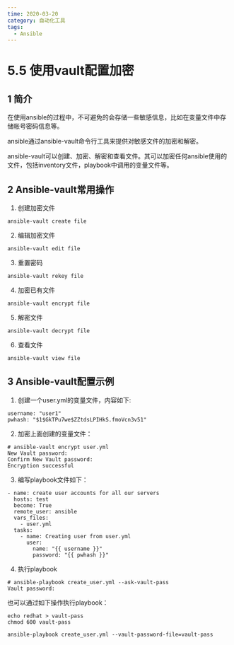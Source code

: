 ```yaml
---
time: 2020-03-20
category: 自动化工具
tags:
  - Ansible
---
```


# 5.5 使用vault配置加密

## 1 简介

在使用ansible的过程中，不可避免的会存储一些敏感信息，比如在变量文件中存储帐号密码信息等。

ansible通过ansible-vault命令行工具来提供对敏感文件的加密和解密。

ansible-vault可以创建、加密、解密和查看文件。其可以加密任何ansible使用的文件，包括inventory文件，playbook中调用的变量文件等。

## 2 Ansible-vault常用操作

1. 创建加密文件

```
ansible-vault create file
```

2. 编辑加密文件

```
ansible-vault edit file
```

3. 重置密码

```
ansible-vault rekey file
```

4. 加密已有文件

```
ansible-vault encrypt file
```

5. 解密文件

```
ansible-vault decrypt file
```

6. 查看文件

```
ansible-vault view file
```

## 3 Ansible-vault配置示例

1. 创建一个user.yml的变量文件，内容如下:

```
username: "user1"
pwhash: "$1$GkTPu7we$ZZtdsLPIHkS.fmoVcn3v51"
```

2. 加密上面创建的变量文件：

```
# ansible-vault encrypt user.yml 
New Vault password: 
Confirm New Vault password: 
Encryption successful
```

3. 编写playbook文件如下：

```
- name: create user accounts for all our servers
  hosts: test
  become: True
  remote_user: ansible
  vars_files:
    - user.yml
  tasks:
    - name: Creating user from user.yml
      user:
        name: "{{ username }}"
        password: "{{ pwhash }}"
```

4. 执行playbook

```
# ansible-playbook create_user.yml --ask-vault-pass
Vault password: 
```

也可以通过如下操作执行playbook：

```
echo redhat > vault-pass
chmod 600 vault-pass

ansible-playbook create_user.yml --vault-password-file=vault-pass
```
